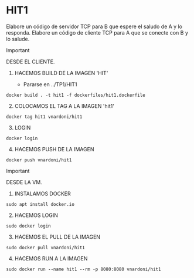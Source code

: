 # HIT1 

Elabore un código de servidor TCP para B que espere el saludo de A y lo responda.
Elabore un código de cliente TCP para A que se conecte con B y lo salude.

> [!IMPORTANT]
> DESDE EL CLIENTE.

1. HACEMOS BUILD DE LA IMAGEN 'HIT' 

    - Pararse en ../TP1/HIT1

```
docker build . -t hit1 -f dockerfiles/hit1.dockerfile
```

2. COLOCAMOS EL TAG A LA IMAGEN 'hit1' 

```
docker tag hit1 vnardoni/hit1
```

3. LOGIN 

```
docker login
```

4. HACEMOS PUSH DE LA IMAGEN 

```
docker push vnardoni/hit1
```


> [!IMPORTANT]
> DESDE LA VM.

1. INSTALAMOS DOCKER 

```
sudo apt install docker.io
```

2. HACEMOS LOGIN 

```
sudo docker login
```

3. HACEMOS EL PULL DE LA IMAGEN 

```
sudo docker pull vnardoni/hit1
```

4. HACEMOS RUN A LA IMAGEN 

```
sudo docker run --name hit1 --rm -p 8080:8080 vnardoni/hit1
```